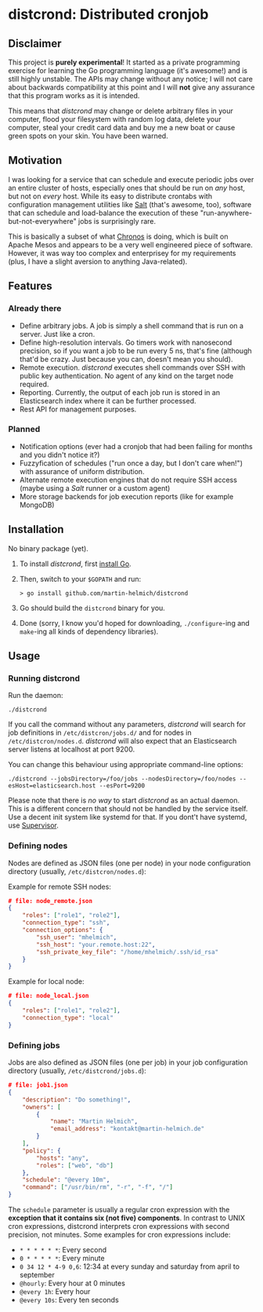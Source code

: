 distcrond: Distributed cronjob
==============================

Disclaimer
----------

This project is **purely experimental**! It started as a private programming exercise for learning the Go programming
language (it's awesome!) and is still highly unstable. The APIs may change without any notice; I will not care about
backwards compatibility at this point and I will **not** give any assurance that this program works as it is intended.

This means that *distcrond* may change or delete arbitrary files in your computer, flood your filesystem with random log
data, delete your computer, steal your credit card data and buy me a new boat or cause green spots on your skin. You have
been warned.

Motivation
----------

I was looking for a service that can schedule and execute periodic jobs over an entire cluster of hosts, especially ones
that should be run on *any* host, but not on *every* host. While its easy to distribute crontabs with configuration
management utilities like [Salt](http://saltstack.com) (that's awesome, too), software that
can schedule and load-balance the execution of these "run-anywhere-but-not-everywhere" jobs is surprisingly rare.

This is basically a subset of what [Chronos](https://github.com/mesos/chronos) is doing, which is built on Apache Mesos
and appears to be a very well engineered piece of software. However, it was way too complex and
enterprisey for my requirements (plus, I have a slight aversion to anything Java-related).

Features
--------

### Already there

- Define arbitrary jobs. A job is simply a shell command that is run on a server. Just like a cron.
- Define high-resolution intervals. Go timers work with nanosecond precision, so if you want a job to be run every
  5 ns, that's fine (although that'd be crazy. Just because you can, doesn't mean you should).
- Remote execution. *distcrond* executes shell commands over SSH with public key authentication. No agent of any kind on
  the target node required.
- Reporting. Currently, the output of each job run is stored in an Elasticsearch index where it can be further
  processed.
- Rest API for management purposes.

### Planned

- Notification options (ever had a cronjob that had been failing for months and you didn't notice it?)
- Fuzzyfication of schedules ("run once a day, but I don't care when!") with assurance of uniform distribution.
- Alternate remote execution engines that do not require SSH access (maybe using a *Salt* runner or a custom agent)
- More storage backends for job execution reports (like for example MongoDB)

Installation
------------

No binary package (yet).

1. To install *distcrond*, first [install Go](https://golang.org/doc/install).

2. Then, switch to your `$GOPATH` and run:

    ```
    > go install github.com/martin-helmich/distcrond
    ```

3. Go should build the `distcrond` binary for you.

4. Done (sorry, I know you'd hoped for downloading, `./configure`-ing and `make`-ing all kinds of
   dependency libraries).

Usage
-----

### Running distcrond

Run the daemon:

    ./distcrond

If you call the command without any parameters, *distcrond* will search for job definitions in `/etc/distcron/jobs.d/`
and for nodes in `/etc/distcron/nodes.d`. *distcrond* will also expect that an Elasticsearch server listens at
localhost at port 9200.

You can change this behaviour using appropriate command-line options:

    ./distcrond --jobsDirectory=/foo/jobs --nodesDirectory=/foo/nodes --esHost=elasticsearch.host --esPort=9200

Please note that there is *no way* to start *distcrond* as an actual daemon. This is a different concern that should
not be handled by the service itself. Use a decent init system like systemd for that. If you dont't have systemd, use
[Supervisor](http://supervisord.org).

### Defining nodes

Nodes are defined as JSON files (one per node) in your node configuration directory (usually, `/etc/distcron/nodes.d`):

Example for remote SSH nodes:

```json
# file: node_remote.json
{
    "roles": ["role1", "role2"],
    "connection_type": "ssh",
    "connection_options": {
        "ssh_user": "mhelmich",
        "ssh_host": "your.remote.host:22",
        "ssh_private_key_file": "/home/mhelmich/.ssh/id_rsa"
    }
}
```

Example for local node:

```json
# file: node_local.json
{
    "roles": ["role1", "role2"],
    "connection_type": "local"
}
```

### Defining jobs

Jobs are also defined as JSON files (one per job) in your job configuration directory (usually, `/etc/distcrond/jobs.d`):

```json
# file: job1.json
{
    "description": "Do something!",
    "owners": [
        {
            "name": "Martin Helmich",
            "email_address": "kontakt@martin-helmich.de"
        }
    ],
    "policy": {
        "hosts": "any",
        "roles": ["web", "db"]
    },
    "schedule": "@every 10m",
    "command": ["/usr/bin/rm", "-r", "-f", "/"]
}
```

The `schedule` parameter is usually a regular cron expression with the **exception that it contains six (not five) components**. In contrast to UNIX cron expressions, distcrond interprets cron expressions with second precision, not minutes. Some examples for cron expressions include:

- `* * * * * *`: Every second
- `0 * * * * *`: Every minute
- `0 34 12 * 4-9 0,6`: 12:34 at every sunday and saturday from april to september
- `@hourly`: Every hour at 0 minutes
- `@every 1h`: Every hour
- `@every 10s`: Every ten seconds
